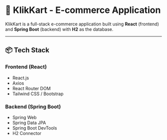 # 🛒 KlikKart - E-commerce Application

KlikKart is a full-stack e-commerce application built using **React** (frontend) and **Spring Boot** (backend) with **H2** as the database.

---

## 📦 Tech Stack

### Frontend (React)
- React.js
- Axios
- React Router DOM
- Tailwind CSS / Bootstrap 

### Backend (Spring Boot)
- Spring Web
- Spring Data JPA
- Spring Boot DevTools
- H2 Connector


